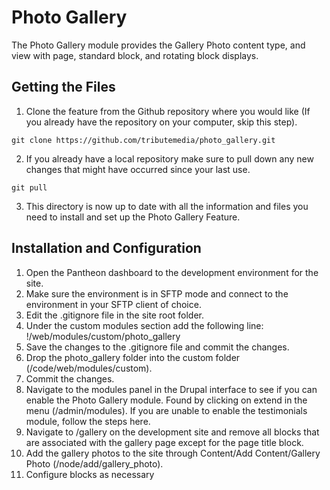 # Photo Gallery
The Photo Gallery module provides the Gallery Photo content type, and view with page, standard block, and rotating block displays.

## Getting the Files

1. Clone the feature from the Github repository where you would like (If you already have the repository on your computer, skip this step).

`git clone https://github.com/tributemedia/photo_gallery.git`


2. If you already have a local repository make sure to pull down any new changes that might have occurred since your last use.

`git pull`


3. This directory is now up to date with all the information and files you need to install and set up the Photo Gallery Feature.

## Installation and Configuration

1. Open the Pantheon dashboard to the development environment for the site.
2. Make sure the environment is in SFTP mode and connect to the environment in your SFTP client of choice.
3. Edit the .gitignore file in the site root folder.
4. Under the custom modules section add the following line: !/web/modules/custom/photo_gallery
5. Save the changes to the .gitignore file and commit the changes.
6. Drop the photo_gallery folder into the custom folder (/code/web/modules/custom).
7. Commit the changes.
8. Navigate to the modules panel in the Drupal interface to see if you can enable the Photo Gallery module. Found by clicking on extend in the menu (/admin/modules). If you are unable to enable the testimonials module, follow the steps here.
9. Navigate to /gallery on the development site and remove all blocks that are associated with the gallery page except for the page title block.
10. Add the gallery photos to the site through Content/Add Content/Gallery Photo (/node/add/gallery_photo).
11. Configure blocks as necessary
